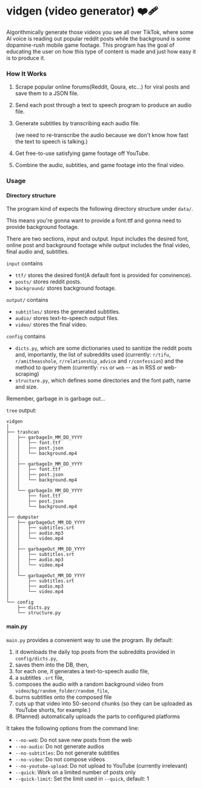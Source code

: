 # vidgen (video generator) ❤️‍🩹

Algorithmically generate those videos you see all over TikTok, where some AI voice is reading out popular reddit posts while the background is some dopamine-rush mobile game footage.  This program has the goal of educating the user on how this type of content is made and just how easy it is to produce it.

### How It Works

1. Scrape popular online forums(Reddit, Qoura, etc...) for viral posts and save them to a JSON file.

2. Send each post through a text to speech program to produce an audio file.

3. Generate subtitles by transcribing each audio file.
   
   (we need to re-transcribe the audio because we don't know how fast the text to speech is talking.)

4. Get free-to-use satisfying game footage off YouTube.

5. Combine the audio, subtitles, and game footage into the final video.



### Usage

#### Directory structure

The program kind of expects the following directory structure under `data/`.

This means you're gonna want to provide a font.ttf and gonna need to provide background footage.

There are two sections, input and output.  Input includes the desired font, online post and background footage while output includes the final video, final audio and, subtitles.

`input` contains
+ `ttf/` stores the desired font(A default font is provided for convinence).
+ `posts/` stores reddit posts.
+ `background/` stores background footage.

`output/` contains
+ `subtitles/` stores the generated subtitles.
+ `audio/` stores text-to-speech output files.
+ `video/` stores the final video.

`config` contains
+ `dicts.py`, which are some dictionaries used to sanitize the reddit posts and, importantly, the list of subreddits used (currently: `r/tifu`, `r/amitheasshole`, `r/relationship_advice` and `r/confession`) and the method to query them (currently: `rss` or `web` -- as in RSS or web-scraping)
+ `structure.py`, which defines some directories and the font path, name and size.

Remember, garbage in is garbage out...

`tree` output:

```
vidgen
│
├── trashcan
│   ├── garbageIn_MM_DD_YYYY
│   │   ├── font.ttf
│   │   ├── post.json
│   │   └── background.mp4
│   │
│   ├── garbageIn_MM_DD_YYYY
│   │   ├── font.ttf
│   │   ├── post.json
│   │   └── background.mp4
│   │
│   └── garbageIn_MM_DD_YYYY
│       ├── font.ttf
│       ├── post.json
│       └── background.mp4
│  
├── dumpster
│   ├── garbageOut_MM_DD_YYYY
│   │   ├── subtitles.srt
│   │   ├── audio.mp3
│   │   └── video.mp4
│   │
│   ├── garbageOut_MM_DD_YYYY
│   │   ├── subtitles.srt
│   │   ├── audio.mp3
│   │   └── video.mp4
│   │
│   └── garbageOut_MM_DD_YYYY
│       ├── subtitles.srt
│       ├── audio.mp3
│       └── video.mp4
│  
└── config
    ├── dicts.py
    └── structure.py
```

#### main.py

`main.py` provides a convenient way to use the program. By default:
1. it downloads the daily top posts from the subreddits provided in `config/dicts.py`, 
2. saves them into the DB, then, 
3. for each one, it generates a text-to-speech audio file, 
4. a subtitles `.srt` file, 
5. composes the audio with a random background video from `video/bg/random_folder/random_file`,
6. burns subtitles onto the composed file
7. cuts up that video into 50-second chunks (so they can be uploaded as YouTube shorts, for example.) 
8. (Planned) automatically uploads the parts to configured platforms

It takes the following options from the command line:

+ `--no-web`: Do not save new posts from the web
+ `--no-audio`: Do not generate audios
+ `--no-subtitles`: Do not generate subtitles
+ `--no-video`: Do not compose videos
+ `--no-youtube-upload`: Do not upload to YouTube (currently irrelevant)
+ `--quick`: Work on a limited number of posts only
+ `--quick-limit`: Set the limit used in `--quick`, default: 1
